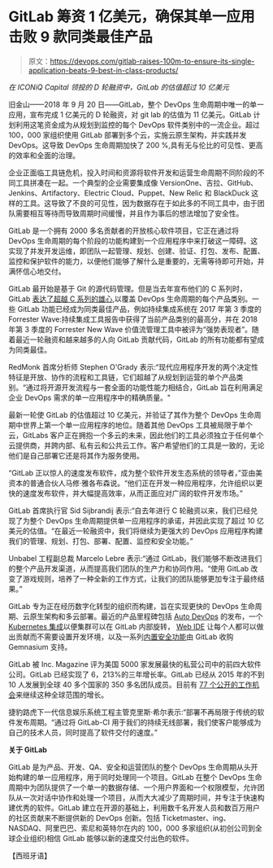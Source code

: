 # GitLab 筹资 1 亿美元，确保其单一应用击败 9 款同类最佳产品

> 原文：<https://devops.com/gitlab-raises-100m-to-ensure-its-single-application-beats-9-best-in-class-products/>

*在 ICONiQ Capital 领投的 D 轮融资中，GitLab 的估值超过 10 亿美元*

旧金山——2018 年 9 月 20 日——GitLab，整个 DevOps 生命周期中唯一的单一应用，宣布完成 1 亿美元的 D 轮融资，对 git lab 的估值为 11 亿美元。GitLab 计划利用这笔资金成为从规划到监控的每个 DevOps 软件类别中的一流企业。超过 100，000 家组织使用 GitLab 部署到多个云，实施云原生架构，并实践并发 DevOps。这导致 DevOps 生命周期加快了 200 %,具有无与伦比的可见性、更高的效率和全面的治理。

企业正面临工具链危机，投入时间和资源将软件开发和运营生命周期不同阶段的不同工具拼凑在一起。一个典型的企业需要集成像 VersionOne、吉拉、GitHub、Jenkins、Artifactory、Electric Cloud、Puppet、New Relic 和 BlackDuck 这样的工具。这导致了不良的可见性，因为数据存在于如此多的不同工具中，由于团队需要相互等待而导致周期时间缓慢，并且作为事后的想法增加了安全性。

GitLab 是一个拥有 2000 多名贡献者的开放核心软件项目，它正在通过将 DevOps 生命周期的每个阶段的功能构建到一个应用程序中来打破这一障碍。这实现了并发开发运维，即团队一起管理、规划、创建、验证、打包、发布、配置、监控和保护软件的能力，以便他们能够了解什么是重要的，无需等待即可开始，并满怀信心地交付。

GitLab 最开始是基于 Git 的源代码管理。但是当去年宣布他们的 C 系列时，GitLab [表达了超越 C 系列的雄心](https://about.gitlab.com/2017/10/09/gitlab-raises-20-million-to-complete-devops/),以覆盖 DevOps 生命周期的每个产品类别。一些 GitLab 功能已经成为同类最佳产品，例如持续集成系统在 2017 年第 3 季度的 Forrester Wave:持续集成工具报告中获得了当前产品类别的最高分，并在 2018 年第 3 季度的 Forrester New Wave 价值流管理工具中被评为“强势表现者”。随着最近一轮融资和越来越多的人向 GitLab 贡献代码，GitLab 的所有功能都有望成为同类最佳。

RedMonk 首席分析师 Stephen O'Grady 表示:“现代应用程序开发的两个决定性特征是开放、协作的流程和工具链，它们超越了从规划到运营的单个产品类别。“通过将开源开发流程与一套全面的功能性能力相结合，GitLab 旨在利用满足企业 DevOps 需求的单一应用程序中的精确质量。"

最新一轮使 GitLab 的估值超过 10 亿美元，并验证了其作为整个 DevOps 生命周期中世界上第一个单一应用程序的地位。随着其他 DevOps 工具被局限于单个云，GitLabs 客户正在拥抱一个多云的未来，因此他们的工具必须独立于任何单个云提供商，并跨内部、私有云和公共云工作。客户希望他们的工具是一致的，无论他们是自己部署它还是将其作为服务使用。

“GitLab 正以惊人的速度发布软件，成为整个软件开发生态系统的领导者，”亚由美资本的普通合伙人马修·雅各布森说。“他们正在开发一种应用程序，允许组织以更快的速度发布软件，并大幅提高效率，从而正面应对广阔的软件开发市场。”

GitLab 首席执行官 Sid Sijbrandij 表示:“自去年进行 C 轮融资以来，我们已经兑现了为整个 DevOps 生命周期提供单一应用程序的承诺，并因此实现了超过 10 亿美元的估值。“在最近一轮融资中，我们将继续为更强大的 DevOps 应用程序构建我们的管理、规划、打包、部署、配置、监控和安全功能。”

Unbabel 工程副总裁 Marcelo Lebre 表示:“通过 GitLab，我们能够不断改进我们的整个产品开发渠道，从而提高我们团队的生产力和协同作用。“使用 GitLab 改变了游戏规则，培养了一种全新的工作方式，让我们的团队能够更加专注于最终结果。”

GitLab 专为正在经历数字化转型的组织而构建，旨在实现更快的 DevOps 生命周期、云原生架构和多云部署。最近的产品里程碑包括 [Auto DevOps](https://about.gitlab.com/press/releases/2018-06-22-auto-devops-gitlab-11.html) 的发布，一个 [Kubernetes 集成](https://about.gitlab.com/kubernetes/)以便集群可以在 GitLab 内部旋转， [Web IDE](https://about.gitlab.com/2018/06/15/introducing-gitlab-s-integrated-development-environment/) 让每个人都可以做出贡献而不需要设置开发环境，以及一系列[内置安全功能](https://about.gitlab.com/product/application-security-testing/)由 GitLab 收购 Gemnasium 支持。

GitLab 被 Inc. Magazine 评为美国 5000 家发展最快的私营公司中的前四大软件公司。GitLab 已经实现了 6，213%的三年增长率。GitLab 已经从 2015 年的不到 10 人发展到全球 40 多个国家的 350 多名团队成员。目前有 [77 个公开的工作机会](https://about.gitlab.com/jobs/)来继续这种全球范围的增长。

捷豹路虎下一代信息娱乐系统工程主管克里斯·希尔表示:“部署不再局限于传统的软件发布周期。“通过将 GitLab-CI 用于我们的持续无线部署，我们使客户能够成为自己的技术人员，同时提高了软件交付的速度。”

**关于 GitLab**

GitLab 是为产品、开发、QA、安全和运营团队的整个 DevOps 生命周期从头开始构建的单一应用程序，用于同时处理同一个项目。GitLab 在整个 DevOps 生命周期中为团队提供了一个单一的数据存储、一个用户界面和一个权限模型，允许团队从一次对话中协作和处理一个项目，从而大大减少了周期时间，并专注于快速构建优秀的软件。GitLab 建立在开源的基础上，利用数千名开发人员和数百万用户的社区贡献来不断提供新的 DevOps 创新。包括 Ticketmaster、ing、NASDAQ、阿里巴巴、索尼和英特尔在内的 100，000 多家组织(从初创公司到全球企业组织)相信 GitLab 能够以新的速度交付出色的软件。

【西班牙语】